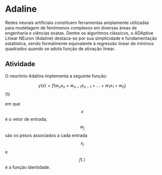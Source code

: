 # Adaline

Redes neurais artificiais constituem ferramentas amplamente utilizadas para modelagem de fenômenos complexos em diversas áreas de engenharia e ciências exatas. Dentre os algoritmos clássicos, o ADAptive LInear NEuron (Adaline) destaca-se por sua simplicidade e fundamentação estatística, sendo formalmente equivalente à regressão linear de mínimos quadrados quando se adota função de ativação linear.

## Atividade

O neurônio Adaline implementa a seguinte função:

$$
y(x) = f(w_n x_n + w_{n-1} x_{n-1} + ... + w_1 x_1 + w_0)
$$ (1)

em que $$x$$ é o vetor de entrada, $$w_j$$ são os pesos associados a cada entrada $$x_j$$ e $$f(.)$$ é a função identidade.
